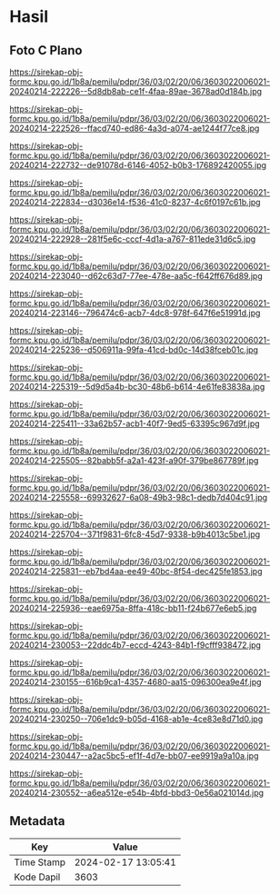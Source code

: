 # Hasil

## Foto C Plano

https://sirekap-obj-formc.kpu.go.id/1b8a/pemilu/pdpr/36/03/02/20/06/3603022006021-20240214-222226--5d8db8ab-ce1f-4faa-89ae-3678ad0d184b.jpg

https://sirekap-obj-formc.kpu.go.id/1b8a/pemilu/pdpr/36/03/02/20/06/3603022006021-20240214-222526--ffacd740-ed86-4a3d-a074-ae1244f77ce8.jpg

https://sirekap-obj-formc.kpu.go.id/1b8a/pemilu/pdpr/36/03/02/20/06/3603022006021-20240214-222732--de91078d-6146-4052-b0b3-176892420055.jpg

https://sirekap-obj-formc.kpu.go.id/1b8a/pemilu/pdpr/36/03/02/20/06/3603022006021-20240214-222834--d3036e14-f536-41c0-8237-4c6f0197c61b.jpg

https://sirekap-obj-formc.kpu.go.id/1b8a/pemilu/pdpr/36/03/02/20/06/3603022006021-20240214-222928--281f5e6c-cccf-4d1a-a767-811ede31d6c5.jpg

https://sirekap-obj-formc.kpu.go.id/1b8a/pemilu/pdpr/36/03/02/20/06/3603022006021-20240214-223040--d62c63d7-77ee-478e-aa5c-f642ff676d89.jpg

https://sirekap-obj-formc.kpu.go.id/1b8a/pemilu/pdpr/36/03/02/20/06/3603022006021-20240214-223146--796474c6-acb7-4dc8-978f-647f6e51991d.jpg

https://sirekap-obj-formc.kpu.go.id/1b8a/pemilu/pdpr/36/03/02/20/06/3603022006021-20240214-225236--d506911a-99fa-41cd-bd0c-14d38fceb01c.jpg

https://sirekap-obj-formc.kpu.go.id/1b8a/pemilu/pdpr/36/03/02/20/06/3603022006021-20240214-225319--5d9d5a4b-bc30-48b6-b614-4e61fe83838a.jpg

https://sirekap-obj-formc.kpu.go.id/1b8a/pemilu/pdpr/36/03/02/20/06/3603022006021-20240214-225411--33a62b57-acb1-40f7-9ed5-63395c967d9f.jpg

https://sirekap-obj-formc.kpu.go.id/1b8a/pemilu/pdpr/36/03/02/20/06/3603022006021-20240214-225505--82babb5f-a2a1-423f-a90f-379be867789f.jpg

https://sirekap-obj-formc.kpu.go.id/1b8a/pemilu/pdpr/36/03/02/20/06/3603022006021-20240214-225558--69932627-6a08-49b3-98c1-dedb7d404c91.jpg

https://sirekap-obj-formc.kpu.go.id/1b8a/pemilu/pdpr/36/03/02/20/06/3603022006021-20240214-225704--371f9831-6fc8-45d7-9338-b9b4013c5be1.jpg

https://sirekap-obj-formc.kpu.go.id/1b8a/pemilu/pdpr/36/03/02/20/06/3603022006021-20240214-225831--eb7bd4aa-ee49-40bc-8f54-dec425fe1853.jpg

https://sirekap-obj-formc.kpu.go.id/1b8a/pemilu/pdpr/36/03/02/20/06/3603022006021-20240214-225936--eae6975a-8ffa-418c-bb11-f24b677e6eb5.jpg

https://sirekap-obj-formc.kpu.go.id/1b8a/pemilu/pdpr/36/03/02/20/06/3603022006021-20240214-230053--22ddc4b7-eccd-4243-84b1-f9cfff938472.jpg

https://sirekap-obj-formc.kpu.go.id/1b8a/pemilu/pdpr/36/03/02/20/06/3603022006021-20240214-230155--616b9ca1-4357-4680-aa15-096300ea9e4f.jpg

https://sirekap-obj-formc.kpu.go.id/1b8a/pemilu/pdpr/36/03/02/20/06/3603022006021-20240214-230250--706e1dc9-b05d-4168-ab1e-4ce83e8d71d0.jpg

https://sirekap-obj-formc.kpu.go.id/1b8a/pemilu/pdpr/36/03/02/20/06/3603022006021-20240214-230447--a2ac5bc5-ef1f-4d7e-bb07-ee9919a9a10a.jpg

https://sirekap-obj-formc.kpu.go.id/1b8a/pemilu/pdpr/36/03/02/20/06/3603022006021-20240214-230552--a6ea512e-e54b-4bfd-bbd3-0e56a021014d.jpg


## Metadata

| Key        | Value               |
| ---------- | ------------------- |
| Time Stamp | 2024-02-17 13:05:41 |
| Kode Dapil | 3603                |



